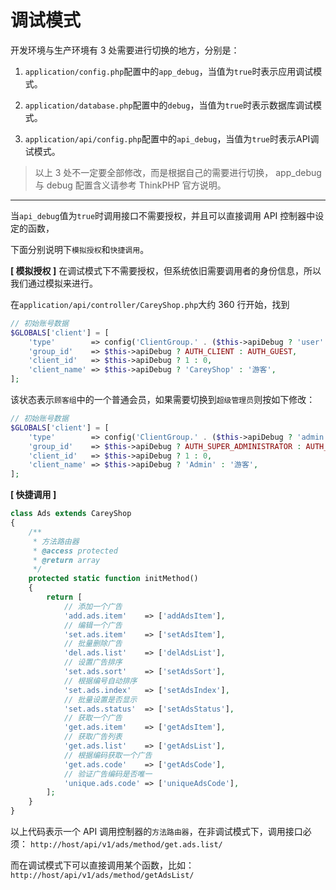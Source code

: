 # 调试模式

开发环境与生产环境有 3 处需要进行切换的地方，分别是：

1. `application/config.php`配置中的`app_debug`，当值为`true`时表示应用调试模式。

2. `application/database.php`配置中的`debug`，当值为`true`时表示数据库调试模式。

3. `application/api/config.php`配置中的`api_debug`，当值为`true`时表示API调试模式。

> 以上 3 处不一定要全部修改，而是根据自己的需要进行切换，
app_debug 与 debug 配置含义请参考 ThinkPHP 官方说明。

------------

当`api_debug`值为`true`时调用接口不需要授权，并且可以直接调用 API 控制器中设定的函数，

下面分别说明下`模拟授权`和`快捷调用`。

**[ 模拟授权 ]**
在调试模式下不需要授权，但系统依旧需要调用者的身份信息，所以我们通过模拟来进行。

在`application/api/controller/CareyShop.php`大约 360 行开始，找到
```php
// 初始账号数据
$GLOBALS['client'] = [
    'type'        => config('ClientGroup.' . ($this->apiDebug ? 'user' : 'visitor'))['value'],
    'group_id'    => $this->apiDebug ? AUTH_CLIENT : AUTH_GUEST,
    'client_id'   => $this->apiDebug ? 1 : 0,
    'client_name' => $this->apiDebug ? 'CareyShop' : '游客',
];
```
该状态表示`顾客组`中的一个普通会员，如果需要切换到`超级管理员`则按如下修改：
```php
// 初始账号数据
$GLOBALS['client'] = [
    'type'        => config('ClientGroup.' . ($this->apiDebug ? 'admin' : 'visitor'))['value'],
    'group_id'    => $this->apiDebug ? AUTH_SUPER_ADMINISTRATOR : AUTH_GUEST,
    'client_id'   => $this->apiDebug ? 1 : 0,
    'client_name' => $this->apiDebug ? 'Admin' : '游客',
];
```

**[ 快捷调用 ]**

```php
class Ads extends CareyShop
{
    /**
     * 方法路由器
     * @access protected
     * @return array
     */
    protected static function initMethod()
    {
        return [
            // 添加一个广告
            'add.ads.item'    => ['addAdsItem'],
            // 编辑一个广告
            'set.ads.item'    => ['setAdsItem'],
            // 批量删除广告
            'del.ads.list'    => ['delAdsList'],
            // 设置广告排序
            'set.ads.sort'    => ['setAdsSort'],
            // 根据编号自动排序
            'set.ads.index'   => ['setAdsIndex'],
            // 批量设置是否显示
            'set.ads.status'  => ['setAdsStatus'],
            // 获取一个广告
            'get.ads.item'    => ['getAdsItem'],
            // 获取广告列表
            'get.ads.list'    => ['getAdsList'],
            // 根据编码获取一个广告
            'get.ads.code'    => ['getAdsCode'],
            // 验证广告编码是否唯一
            'unique.ads.code' => ['uniqueAdsCode'],
        ];
    }
}
```

以上代码表示一个 API 调用控制器的`方法路由器`，在非调试模式下，调用接口必须：
`http://host/api/v1/ads/method/get.ads.list/`

而在调试模式下可以直接调用某个函数，比如：
`http://host/api/v1/ads/method/getAdsList/`